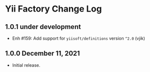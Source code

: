 # Yii Factory Change Log

## 1.0.1 under development

- Enh #159: Add support for `yiisoft/definitions` version `^2.0` (vjik)

## 1.0.0 December 11, 2021

- Initial release.
